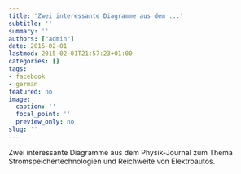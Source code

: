 ```yaml
---
title: 'Zwei interessante Diagramme aus dem ...'
subtitle: ''
summary: ''
authors: ["admin"]
date: 2015-02-01
lastmod: 2015-02-01T21:57:23+01:00
categories: []
tags:
- facebook
- german
featured: no
image:
  caption: ''
  focal_point: ''
  preview_only: no
slug: ''
---
```

Zwei interessante Diagramme aus dem Physik-Journal zum Thema Stromspeichertechnologien und Reichweite von Elektroautos.



